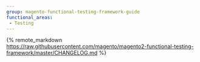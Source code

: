 ```yaml
---
group: magento-functional-testing-framework-guide
functional_areas:
 - Testing
---
```


{% remote_markdown https://raw.githubusercontent.com/magento/magento2-functional-testing-framework/master/CHANGELOG.md %}